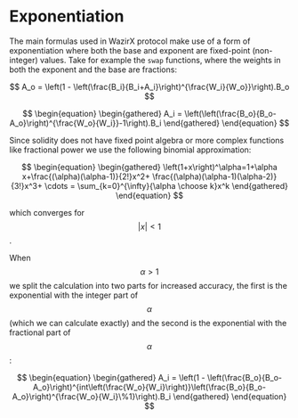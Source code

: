 # Exponentiation

The main formulas used in WazirX protocol make use of a form of exponentiation where both the base and exponent are fixed-point \(non-integer\) values. Take for example the `swap` functions, where the weights in both the exponent and the base are fractions:

$$
A_o = \left(1 - \left(\frac{B_i}{B_i+A_i}\right)^{\frac{W_i}{W_o}}\right).B_o
$$

$$
\begin{equation} \begin{gathered} A_i = \left(\left(\frac{B_o}{B_o-A_o}\right)^{\frac{W_o}{W_i}}-1\right).B_i \end{gathered} \end{equation}
$$

Since solidity does not have fixed point algebra or more complex functions like fractional power we use the following binomial approximation:

$$
\begin{equation} \begin{gathered} \left(1+x\right)^\alpha=1+\alpha x+\frac{(\alpha)(\alpha-1)}{2!}x^2+ \frac{(\alpha)(\alpha-1)(\alpha-2)}{3!}x^3+ \cdots = \sum_{k=0}^{\infty}{\alpha \choose k}x^k \end{gathered} \end{equation}
$$

which converges for $${|x| < 1}$$.

When $$\alpha>1$$ we split the calculation into two parts for increased accuracy, the first is the exponential with the integer part of $$\alpha$$ \(which we can calculate exactly\) and the second is the exponential with the fractional part of $$\alpha$$:

$$
\begin{equation}
\begin{gathered}
A_i = \left(1 - \left(\frac{B_o}{B_o-A_o}\right)^{int\left(\frac{W_o}{W_i}\right)}\left(\frac{B_o}{B_o-A_o}\right)^{\frac{W_o}{W_i}\%1}\right).B_i
\end{gathered}
\end{equation}
$$

